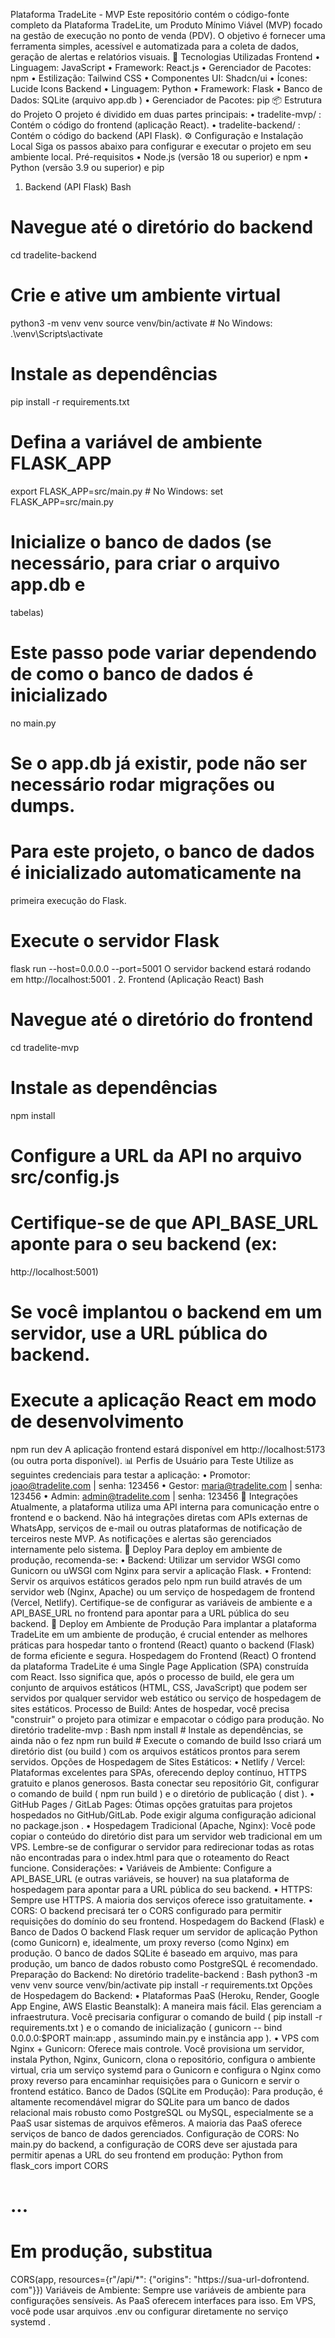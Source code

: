 Plataforma TradeLite - MVP
Este repositório contém o código-fonte completo da Plataforma TradeLite, um Produto
Mínimo Viável (MVP) focado na gestão de execução no ponto de venda (PDV). O objetivo é
fornecer uma ferramenta simples, acessível e automatizada para a coleta de dados, geração
de alertas e relatórios visuais.
🚀 Tecnologias Utilizadas
Frontend
• Linguagem: JavaScript
• Framework: React.js
• Gerenciador de Pacotes: npm
• Estilização: Tailwind CSS
• Componentes UI: Shadcn/ui
• Ícones: Lucide Icons
Backend
• Linguagem: Python
• Framework: Flask
• Banco de Dados: SQLite (arquivo app.db )
• Gerenciador de Pacotes: pip
📦 Estrutura do Projeto
O projeto é dividido em duas partes principais:
• tradelite-mvp/ : Contém o código do frontend (aplicação React).
• tradelite-backend/ : Contém o código do backend (API Flask).
⚙️ Configuração e Instalação Local
Siga os passos abaixo para configurar e executar o projeto em seu ambiente local.
Pré-requisitos
• Node.js (versão 18 ou superior) e npm
• Python (versão 3.9 ou superior) e pip
1. Backend (API Flask)
Bash
# Navegue até o diretório do backend
cd tradelite-backend
# Crie e ative um ambiente virtual
python3 -m venv venv
source venv/bin/activate # No Windows: .\venv\Scripts\activate
# Instale as dependências
pip install -r requirements.txt
# Defina a variável de ambiente FLASK_APP
export FLASK_APP=src/main.py # No Windows: set FLASK_APP=src/main.py
# Inicialize o banco de dados (se necessário, para criar o arquivo app.db e
tabelas)
# Este passo pode variar dependendo de como o banco de dados é inicializado
no main.py
# Se o app.db já existir, pode não ser necessário rodar migrações ou dumps.
# Para este projeto, o banco de dados é inicializado automaticamente na
primeira execução do Flask.
# Execute o servidor Flask
flask run --host=0.0.0.0 --port=5001
O servidor backend estará rodando em http://localhost:5001 .
2. Frontend (Aplicação React)
Bash
# Navegue até o diretório do frontend
cd tradelite-mvp
# Instale as dependências
npm install
# Configure a URL da API no arquivo src/config.js
# Certifique-se de que API_BASE_URL aponte para o seu backend (ex:
http://localhost:5001)
# Se você implantou o backend em um servidor, use a URL pública do backend.
# Execute a aplicação React em modo de desenvolvimento
npm run dev
A aplicação frontend estará disponível em http://localhost:5173 (ou outra porta disponível).
📊 Perfis de Usuário para Teste
Utilize as seguintes credenciais para testar a aplicação:
• Promotor: joao@tradelite.com | senha: 123456
• Gestor: maria@tradelite.com | senha: 123456
• Admin: admin@tradelite.com | senha: 123456
🔗 Integrações
Atualmente, a plataforma utiliza uma API interna para comunicação entre o frontend e o
backend. Não há integrações diretas com APIs externas de WhatsApp, serviços de e-mail ou
outras plataformas de notificação de terceiros neste MVP. As notificações e alertas são
gerenciados internamente pelo sistema.
🚀 Deploy
Para deploy em ambiente de produção, recomenda-se:
• Backend: Utilizar um servidor WSGI como Gunicorn ou uWSGI com Nginx para servir a
aplicação Flask.
• Frontend: Servir os arquivos estáticos gerados pelo npm run build através de um
servidor web (Nginx, Apache) ou um serviço de hospedagem de frontend (Vercel,
Netlify).
Certifique-se de configurar as variáveis de ambiente e a API_BASE_URL no frontend para
apontar para a URL pública do seu backend.
🚀 Deploy em Ambiente de Produção
Para implantar a plataforma TradeLite em um ambiente de produção, é crucial entender as
melhores práticas para hospedar tanto o frontend (React) quanto o backend (Flask) de
forma eficiente e segura.
Hospedagem do Frontend (React)
O frontend da plataforma TradeLite é uma Single Page Application (SPA) construída com
React. Isso significa que, após o processo de build, ele gera um conjunto de arquivos
estáticos (HTML, CSS, JavaScript) que podem ser servidos por qualquer servidor web
estático ou serviço de hospedagem de sites estáticos.
Processo de Build:
Antes de hospedar, você precisa "construir" o projeto para otimizar e empacotar o código
para produção. No diretório tradelite-mvp :
Bash
npm install # Instale as dependências, se ainda não o fez
npm run build # Execute o comando de build
Isso criará um diretório dist (ou build ) com os arquivos estáticos prontos para serem
servidos.
Opções de Hospedagem de Sites Estáticos:
• Netlify / Vercel: Plataformas excelentes para SPAs, oferecendo deploy contínuo, HTTPS
gratuito e planos generosos. Basta conectar seu repositório Git, configurar o comando
de build ( npm run build ) e o diretório de publicação ( dist ).
• GitHub Pages / GitLab Pages: Ótimas opções gratuitas para projetos hospedados no
GitHub/GitLab. Pode exigir alguma configuração adicional no package.json .
• Hospedagem Tradicional (Apache, Nginx): Você pode copiar o conteúdo do diretório
dist para um servidor web tradicional em um VPS. Lembre-se de configurar o servidor
para redirecionar todas as rotas não encontradas para o index.html para que o
roteamento do React funcione.
Considerações:
• Variáveis de Ambiente: Configure a API_BASE_URL (e outras variáveis, se houver) na
sua plataforma de hospedagem para apontar para a URL pública do seu backend.
• HTTPS: Sempre use HTTPS. A maioria dos serviços oferece isso gratuitamente.
• CORS: O backend precisará ter o CORS configurado para permitir requisições do
domínio do seu frontend.
Hospedagem do Backend (Flask) e Banco de Dados
O backend Flask requer um servidor de aplicação Python (como Gunicorn) e, idealmente,
um proxy reverso (como Nginx) em produção. O banco de dados SQLite é baseado em
arquivo, mas para produção, um banco de dados robusto como PostgreSQL é
recomendado.
Preparação do Backend:
No diretório tradelite-backend :
Bash
python3 -m venv venv
source venv/bin/activate
pip install -r requirements.txt
Opções de Hospedagem do Backend:
• Plataformas PaaS (Heroku, Render, Google App Engine, AWS Elastic Beanstalk): A
maneira mais fácil. Elas gerenciam a infraestrutura. Você precisaria configurar o
comando de build ( pip install -r requirements.txt ) e o comando de inicialização ( gunicorn --
bind 0.0.0.0:$PORT main:app , assumindo main.py e instância app ).
• VPS com Nginx + Gunicorn: Oferece mais controle. Você provisiona um servidor, instala
Python, Nginx, Gunicorn, clona o repositório, configura o ambiente virtual, cria um
serviço systemd para o Gunicorn e configura o Nginx como proxy reverso para
encaminhar requisições para o Gunicorn e servir o frontend estático.
Banco de Dados (SQLite em Produção):
Para produção, é altamente recomendável migrar do SQLite para um banco de dados
relacional mais robusto como PostgreSQL ou MySQL, especialmente se a PaaS usar
sistemas de arquivos efêmeros. A maioria das PaaS oferece serviços de banco de dados
gerenciados.
Configuração de CORS:
No main.py do backend, a configuração de CORS deve ser ajustada para permitir apenas a
URL do seu frontend em produção:
Python
from flask_cors import CORS
# ...
# Em produção, substitua
CORS(app, resources={r"/api/*": {"origins": "https://sua-url-dofrontend.
com"}})
Variáveis de Ambiente:
Sempre use variáveis de ambiente para configurações sensíveis. As PaaS oferecem
interfaces para isso. Em VPS, você pode usar arquivos .env ou configurar diretamente no
serviço systemd .
